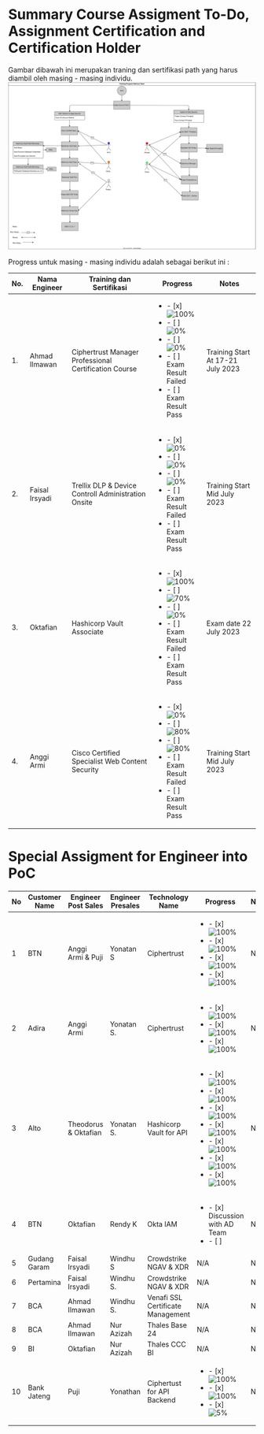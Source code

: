 # Summary Course Assigment To-Do, Assignment Certification and Certification Holder
Gambar dibawah ini merupakan traning dan sertifikasi path yang harus diambil oleh masing - masing individu.
![Assignment Training dan Sertifikasi](./Reference/Training_Program_Delivery_Team.drawio.svg)

Progress untuk masing - masing individu adalah sebagai berikut ini :

| No. | Nama Engineer | Training dan Sertifikasi | Progress | Notes  |
|-----|---------------------|-----------------------|----------|--------|
| 1. | Ahmad Ilmawan | Ciphertrust Manager Professional Certification Course | <ul><li> - [x] ![100%](https://progress-bar.dev/100/?title=Submit_Evans) </li><li> - [ ] ![0%](https://progress-bar.dev/0/?title=Training_On_Progress) </li><li> - [ ] ![0%](https://progress-bar.dev/0/?title=Take_Exam) </li><li> - [ ] Exam Result Failed</li><li> - [ ] Exam Result Pass</li></ul>| Training Start At 17-21 July 2023 |
| 2. | Faisal Irsyadi | Trellix DLP & Device Controll Administration Onsite | <ul><li> - [x] ![0%](https://progress-bar.dev/0/?title=Submit_Evans) </li><li> - [ ] ![0%](https://progress-bar.dev/0/?title=Training_On_Progress) </li><li> - [ ] ![0%](https://progress-bar.dev/0/?title=Take_Exam) </li><li> - [ ] Exam Result Failed</li><li> - [ ] Exam Result Pass</li></ul>| Training Start Mid July 2023 |
| 3. | Oktafian | Hashicorp Vault Associate | <ul><li> - [x] ![100%](https://progress-bar.dev/100/?title=Submit_Evans) </li><li> - [ ] ![70%](https://progress-bar.dev/70/?title=Training_On_Progress) </li><li> - [ ] ![0%](https://progress-bar.dev/0/?title=Take_Exam) </li><li> - [ ] Exam Result Failed</li><li> - [ ] Exam Result Pass</li></ul>| Exam date 22 July 2023 |
| 4. | Anggi Armi | Cisco Certified Specialist Web Content Security | <ul><li> - [x] ![0%](https://progress-bar.dev/100/?title=Submit_Evans) </li><li> - [ ] ![80%](https://progress-bar.dev/0/?title=Training_On_Progress) </li><li> - [ ] ![80%](https://progress-bar.dev/0/?title=Take_Exam) </li><li> - [ ] Exam Result Failed</li><li> - [ ] Exam Result Pass</li></ul>| Training Start Mid July 2023 |

# Special Assigment for Engineer into PoC 
| No | Customer Name | Engineer Post Sales | Engineer Presales | Technology Name | Progress | Notes |
|----|---------------|---------------------|-------------------|-----------------|----------|-------|
| 1  | BTN | Anggi Armi & Puji | Yonatan S | Ciphertrust | <ul><li>- [x] ![100%](https://progress-bar.dev/100/?title=Provisioning%20CM%20in%20On_Prem_VMWare) </li><li>- [x] ![100%](https://progress-bar.dev/100/?title=Install%20and%20Configure%20CTS%20Server) </li><li>- [x] ![100%](https://progress-bar.dev/100/?title=Configuring%Policy%20Tokenization%20and%20FPE) </li><li>- [x] ![100%](https://progress-bar.dev/100/?title=Customer%20Explore%and%20Test%20Integration%20Application) </li></ul> | N/A |
| 2 | Adira | Anggi Armi | Yonatan S. | Ciphertrust | <ul><li>- [x] ![100%](https://progress-bar.dev/100/?title=API%20Playground%20Generate%20Keypaiar) </li><li>- [x] ![100%](https://progress-bar.dev/100/?title=Encrypt_Decrypt%20API%20Playground%) </li><li>- [x] ![100%](https://progress-bar.dev/100/?title=Import_Export_Key%20API%20Playground%) </li><ul> | N/A |
| 3 | Alto | Theodorus & Oktafian | Yonatan S. | Hashicorp Vault for API | <ul><li>- [x] ![100%](https://progress-bar.dev/100/?title=Instalasi%20Vault%20di%20Infra%20Alto) </li><li>- [x] ![100%](https://progress-bar.dev/100/?title=Integrasi%20API%20dengan%20Hashicorp%20Vault) </li><li>- [x] ![100%](https://progress-bar.dev/100/?title=Preparation%20Configuration%20for%20Secret%20Management) </li><li>- [x] ![100%](https://progress-bar.dev/100/?title=Preparation%20Configuration%20for%20Dynamic%20Credential%20for%20MySQL%20Database) </li><li>- [x] ![100%](https://progress-bar.dev/100/?title=Preparation%20Configuration%20for%20Encryption%20as%20a%20Service%20Transit%20Secret%20Engine) </li><li>- [x] ![100%](https://progress-bar.dev/100/?title=Configuration%20for%20FPE) </li><li>- [x] ![100%](https://progress-bar.dev/100/?title=Secret%20Management%20for%20Docker%20Swarn%20via%20API) </li></ul> | N/A |
| 4 | BTN | Oktafian | Rendy K | Okta IAM |  <ul><li>- [x] Discussion with AD Team</li><li>- [ ] </li>| N/A |
| 5 | Gudang Garam | Faisal Irsyadi | Windhu S | Crowdstrike NGAV & XDR |  N/A | N/A |
| 6 | Pertamina | Faisal Irsyadi | Windhu S. | Crowdstrike NGAV & XDR |  N/A | N/A |
| 7 | BCA |  Ahmad Ilmawan | Windhu S. | Venafi SSL Certificate Management |  N/A | N/A |
| 8 | BCA | Ahmad Ilmawan | Nur Azizah | Thales Base 24 |  N/A | N/A |
| 9 | BI | Oktafian | Nur Azizah | Thales CCC BI |  N/A | N/A |
| 10 | Bank Jateng | Puji | Yonathan | Ciphertust for API Backend |  <ul><li>- [x] ![100%](https://progress-bar.dev/100/?title=Provisioning%20CM%20in%20AWS) </li><li>- [x] ![100%](https://progress-bar.dev/100/?title=Configure%20User%20for%20API%20Call) </li><li>- [x] ![5%](https://progress-bar.dev/50/?title=Customer%20Explore%20API%20Functionality) </li></ul> | N/A |